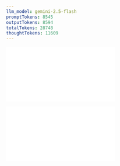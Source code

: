 ```yaml
---
llm_model: gemini-2.5-flash
promptTokens: 8545
outputTokens: 8594
totalTokens: 28748
thoughtTokens: 11609
---
```


![@](steps/prompt.d23ad6d4.md)

![@](steps/response.953ae280.md)